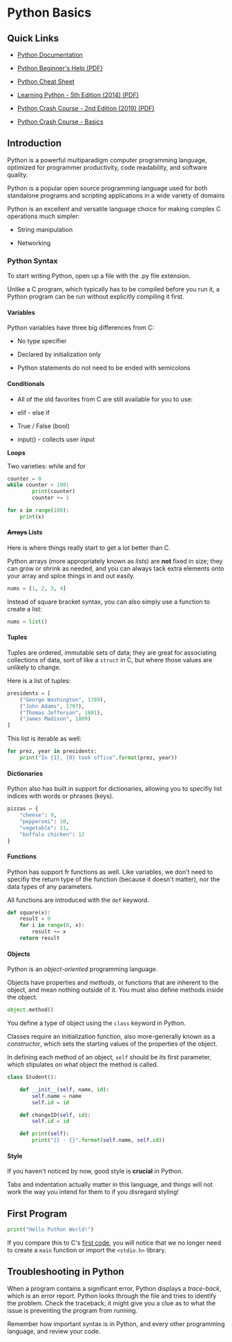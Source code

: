 # Python Basics

## Quick Links  

* [Python Documentation](https://docs.python.org/3.7/search.html)  

* [Python Beginner's Help (PDF)](https://nicklyss.com/wp-content/uploads/2020/06/python_beginner_cheatsheet.pdf)  

* [Python Cheat Sheet](https://www.pythoncheatsheet.org/)  

* [Learning Python - 5th Edition (2014) (PDF)](https://nicklyss.com/wp-content/uploads/2020/06/Learning-Python-5th-Edition-by-Mark-Lutz-z-lib.org_.pdf)

* [Python Crash Course - 2nd Edition (2019) (PDF)](https://nicklyss.com/wp-content/uploads/2020/06/Python-Crash-Course-2nd-Edition-A-Hands-On-Project-Based-Introduction-to-Programming.pdf)

* [Python Crash Course - Basics](https://ehmatthes.github.io/pcc_2e/cheat_sheets/cheat_sheets/)

## Introduction  

Python is a powerful multiparadigm computer programming language, optimized
for programmer productivity, code readability, and software quality.  

Python is a popular open source programming language used for both standalone programs and scripting applications in a wide variety of domains

Python is an excellent and versatile language choice for making complex C operations much simpler:  

* String manipulation 

* Networking  

### Python Syntax  

To start writing Python, open up a file with the .py file extension.  

Unlike a C program, which typically has to be compiled before you run it, a Python program can be run without explicitly compiling it first.  

#### Variables

Python variables have three big differences from C:  

* No type specifier

* Declared by initialization only  

* Python statements do not need to be ended with semicolons  

#### Conditionals 

* All of the old favorites from C are still available for you to use:  

* elif - else if 

* True / False (bool)  

* input() - collects user input  

**Loops** 

Two varieties: while and for 

```py linenums="1"
counter = 0
while counter < 100:
		print(counter)
		counter += 1
```  

```py linenums="1" 
for x in range(100):
	print(x)
```  

#### ~~Arrays~~ Lists

Here is where things really start to get a lot better than C.  

Python arrays (more appropriately known as *lists*) are **not** fixed in size; they can grow or shrink as needed, and you can always tack extra elements onto your array and splce things in and out easily.  

```py linenums="1"
nums = [1, 2, 3, 4]
```  
Instead of square bracket syntax, you can also simply use a function to create a list:  

```py linenums="1"
nums = list()
``` 

#### Tuples  

Tuples are ordered, immutable sets of data; they are great for associating collections of data, sort of like a `struct` in C, but where those values are unlikely to change.  

Here is a list of tuples:  

```py linenums="1"
presidents = [
	("George Washington", 1789),
	("John Adams", 1797),
	("Thomas Jefferson", 1801),
	("James Madison", 1809)
]
```
This list is iterable as well: 

```py linenums="1"
for prez, year in presidents:
	print("In {1}, {0} took office".format(prez, year))
```  

#### Dictionaries  

Python also has built in support for dictionaries, allowing you to specifiy list indices with words or phrases (keys).  

```py linenums="1"
pizzas = {
	"cheese": 9,
	"pepperoni": 10,
	"vegetable": 11,
	"buffalo chicken": 12
}
```  

#### Functions

Python has support fr functions as well.  Like variables, we don't need to specifiy the return type of the function (because it doesn't matter), nor the data types of any parameters.  

All functions are introduced with the `def` keyword.  

```py linenums="1"
def square(x):
	result = 0
	for i in range(0, x):
		result += x
	return result
```  

#### Objects  

Python is an *object-oriented* programming language.  

Objects have properties and *methods*, or functions that are inherent to the object, and mean nothing outside of it.  You must also define methods inside the object.  

```py linenums="1"
object.method()
```  

You define a type of object using the `class` keyword in Python.  

Classes require an initialization function, also more-generally known as a *constructor*, which sets the starting values of the properties of the object.  

In defining each method of an object, `self` should be its first parameter, which stipulates on what object the method is called.  

```py linenums="1"
class Student():

	def __init__(self, name, id):
		self.name = name
		self.id = id

	def changeID(self, id):
		self.id = id

	def print(self):
		print("{} - {}".format(self.name, self.id))
```

#### Style  

If you haven't noticed by now, good style is **crucial** in Python.  

Tabs and indentation actually matter in this language, and things will not work the way you intend for them to if you disregard styling!  

## First Program  

```py linenums="1"
print("Hello Puthon World!")
```  

If you compare this to C's [first code](https://docs.nicklyss.com/c#first-code), you will notice that we no longer need to create a `main` function or import the `<stdio.h>` library.  

## Troubleshooting in Python  

When a program contains a significant error, Python displays a *trace-back*, which is an error report.  Python looks through the file and tries to identify the problem.  Check the traceback; it might give you a clue as to what the issue is preventing the program from running.  

Remember how important syntax is in Python, and every other programming language, and review your code.  